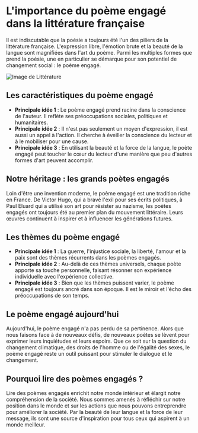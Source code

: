 # L'importance du poème engagé dans la littérature française

Il est indiscutable que la poésie a toujours été l'un des piliers de la littérature française. L'expression libre, l'émotion brute et la beauté de la langue sont magnifiées dans l'art du poème. Parmi les multiples formes que prend la poésie, une en particulier se démarque pour son potentiel de changement social : le poème engagé.

![Image de Littérature](https://source.unsplash.com/800x300/?litterature)

## Les caractéristiques du poème engagé

- **Principale idée 1** : Le poème engagé prend racine dans la conscience de l'auteur. Il reflète ses préoccupations sociales, politiques et humanitaires.
- **Principale idée 2** : Il n'est pas seulement un moyen d'expression, il est aussi un appel à l'action. Il cherche à éveiller la conscience du lecteur et à le mobiliser pour une cause.
- **Principale idée 3** : En utilisant la beauté et la force de la langue, le poète engagé peut toucher le cœur du lecteur d'une manière que peu d'autres formes d'art peuvent accomplir.

## Notre héritage : les grands poètes engagés

Loin d'être une invention moderne, le poème engagé est une tradition riche en France. De Victor Hugo, qui a bravé l'exil pour ses écrits politiques, à Paul Eluard qui a utilisé son art pour résister au nazisme, les poètes engagés ont toujours été au premier plan du mouvement littéraire. Leurs œuvres continuent à inspirer et à influencer les générations futures.

## Les thèmes du poème engagé 

- **Principale idée 1** : La guerre, l'injustice sociale, la liberté, l'amour et la paix sont des thèmes récurrents dans les poèmes engagés.
- **Principale idée 2** : Au-delà de ces thèmes universels, chaque poète apporte sa touche personnelle, faisant résonner son expérience individuelle avec l'expérience collective.
- **Principale idée 3** : Bien que les thèmes puissent varier, le poème engagé est toujours ancré dans son époque. Il est le miroir et l'écho des préoccupations de son temps.

## Le poème engagé aujourd'hui

Aujourd'hui, le poème engagé n'a pas perdu de sa pertinence. Alors que nous faisons face à de nouveaux défis, de nouveaux poètes se lèvent pour exprimer leurs inquiétudes et leurs espoirs. Que ce soit sur la question du changement climatique, des droits de l'homme ou de l'égalité des sexes, le poème engagé reste un outil puissant pour stimuler le dialogue et le changement.

## Pourquoi lire des poèmes engagés ?

Lire des poèmes engagés enrichit notre monde intérieur et élargit notre compréhension de la société. Nous sommes amenés à réfléchir sur notre position dans le monde et sur les actions que nous pouvons entreprendre pour améliorer la société. Par la beauté de leur langue et la force de leur message, ils sont une source d'inspiration pour tous ceux qui aspirent à un monde meilleur.
